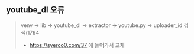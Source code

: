 ## youtube_dl 오류

> venv -> lib -> youtube_dl -> extractor -> youtube.py -> uploader_id 검색(1794
> * https://syerco0.com/37 에 들어가서 교체

```python
 


```
